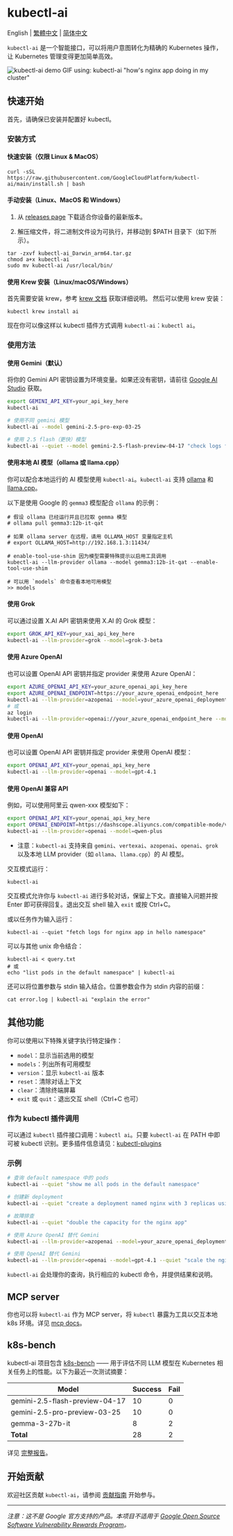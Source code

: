 # kubectl-ai

English | [繁體中文](README.zh-TW.md) | [简体中文](README.zh-CN.md)

`kubectl-ai` 是一个智能接口，可以将用户意图转化为精确的 Kubernetes 操作，让 Kubernetes 管理变得更加简单高效。

![kubectl-ai demo GIF using: kubectl-ai "how's nginx app doing in my cluster"](./.github/kubectl-ai.gif)

## 快速开始

首先，请确保已安装并配置好 kubectl。

### 安装方式

#### 快速安装（仅限 Linux & MacOS）

```shell
curl -sSL https://raw.githubusercontent.com/GoogleCloudPlatform/kubectl-ai/main/install.sh | bash
```

#### 手动安装（Linux、MacOS 和 Windows）

1. 从 [releases page](https://github.com/GoogleCloudPlatform/kubectl-ai/releases/latest) 下载适合你设备的最新版本。

2. 解压缩文件，将二进制文件设为可执行，并移动到 $PATH 目录下（如下所示）。

```shell
tar -zxvf kubectl-ai_Darwin_arm64.tar.gz
chmod a+x kubectl-ai
sudo mv kubectl-ai /usr/local/bin/
```

#### 使用 Krew 安装（Linux/macOS/Windows）

首先需要安装 krew，参考 [krew 文档](https://krew.sigs.k8s.io/docs/user-guide/setup/install/) 获取详细说明。
然后可以使用 krew 安装：

```shell
kubectl krew install ai
```

现在你可以像这样以 kubectl 插件方式调用 `kubectl-ai`：`kubectl ai`。

### 使用方法

#### 使用 Gemini（默认）

将你的 Gemini API 密钥设置为环境变量。如果还没有密钥，请前往 [Google AI Studio](https://aistudio.google.com) 获取。

```bash
export GEMINI_API_KEY=your_api_key_here
kubectl-ai

# 使用不同 gemini 模型
kubectl-ai --model gemini-2.5-pro-exp-03-25

# 使用 2.5 flash（更快）模型
kubectl-ai --quiet --model gemini-2.5-flash-preview-04-17 "check logs for nginx app in hello namespace"
```

#### 使用本地 AI 模型（ollama 或 llama.cpp）

你可以配合本地运行的 AI 模型使用 `kubectl-ai`。`kubectl-ai` 支持 [ollama](https://ollama.com/) 和 [llama.cpp](https://github.com/ggml-org/llama.cpp)。

以下是使用 Google 的 `gemma3` 模型配合 `ollama` 的示例：

```shell
# 假设 ollama 已经运行并且已拉取 gemma 模型
# ollama pull gemma3:12b-it-qat

# 如果 ollama server 在远程，请用 OLLAMA_HOST 变量指定主机
# export OLLAMA_HOST=http://192.168.1.3:11434/

# enable-tool-use-shim 因为模型需要特殊提示以启用工具调用
kubectl-ai --llm-provider ollama --model gemma3:12b-it-qat --enable-tool-use-shim

# 可以用 `models` 命令查看本地可用模型
>> models
```

#### 使用 Grok

可以通过设置 X.AI API 密钥来使用 X.AI 的 Grok 模型：

```bash
export GROK_API_KEY=your_xai_api_key_here
kubectl-ai --llm-provider=grok --model=grok-3-beta
```

#### 使用 Azure OpenAI

也可以设置 OpenAI API 密钥并指定 provider 来使用 Azure OpenAI：

```bash
export AZURE_OPENAI_API_KEY=your_azure_openai_api_key_here
export AZURE_OPENAI_ENDPOINT=https://your_azure_openai_endpoint_here
kubectl-ai --llm-provider=azopenai --model=your_azure_openai_deployment_name_here
# 或
az login
kubectl-ai --llm-provider=openai://your_azure_openai_endpoint_here --model=your_azure_openai_deployment_name_here
```

#### 使用 OpenAI

也可以设置 OpenAI API 密钥并指定 provider 来使用 OpenAI 模型：

```bash
export OPENAI_API_KEY=your_openai_api_key_here
kubectl-ai --llm-provider=openai --model=gpt-4.1
```

#### 使用 OpenAI 兼容 API

例如，可以使用阿里云 qwen-xxx 模型如下：

```bash
export OPENAI_API_KEY=your_openai_api_key_here
export OPENAI_ENDPOINT=https://dashscope.aliyuncs.com/compatible-mode/v1
kubectl-ai --llm-provider=openai --model=qwen-plus
```

- 注意：`kubectl-ai` 支持来自 `gemini`、`vertexai`、`azopenai`、`openai`、`grok` 以及本地 LLM provider（如 `ollama`、`llama.cpp`）的 AI 模型。

交互模式运行：

```shell
kubectl-ai
```

交互模式允许你与 `kubectl-ai` 进行多轮对话，保留上下文。直接输入问题并按 Enter 即可获得回复。退出交互 shell 输入 `exit` 或按 Ctrl+C。

或以任务作为输入运行：

```shell
kubectl-ai --quiet "fetch logs for nginx app in hello namespace"
```

可以与其他 unix 命令结合：

```shell
kubectl-ai < query.txt
# 或
echo "list pods in the default namespace" | kubectl-ai
```

还可以将位置参数与 stdin 输入结合。位置参数会作为 stdin 内容的前缀：

```shell
cat error.log | kubectl-ai "explain the error"
```

## 其他功能

你可以使用以下特殊关键字执行特定操作：

- `model`：显示当前选用的模型
- `models`：列出所有可用模型
- `version`：显示 `kubectl-ai` 版本
- `reset`：清除对话上下文
- `clear`：清除终端屏幕
- `exit` 或 `quit`：退出交互 shell（Ctrl+C 也可）

### 作为 kubectl 插件调用

可以通过 `kubectl` 插件接口调用：`kubectl ai`。只要 `kubectl-ai` 在 PATH 中即可被 kubectl 识别。更多插件信息请见：[kubectl-plugins](https://kubernetes.io/docs/tasks/extend-kubectl/kubectl-plugins/)

### 示例

```bash
# 查询 default namespace 中的 pods
kubectl-ai --quiet "show me all pods in the default namespace"

# 创建新 deployment
kubectl-ai --quiet "create a deployment named nginx with 3 replicas using the nginx:latest image"

# 故障排查
kubectl-ai --quiet "double the capacity for the nginx app"

# 使用 Azure OpenAI 替代 Gemini
kubectl-ai --llm-provider=azopenai --model=your_azure_openai_deployment_name_here --quiet "scale the nginx deployment to 5 replicas"

# 使用 OpenAI 替代 Gemini
kubectl-ai --llm-provider=openai --model=gpt-4.1 --quiet "scale the nginx deployment to 5 replicas"
```

`kubectl-ai` 会处理你的查询，执行相应的 kubectl 命令，并提供结果和说明。

## MCP server

你也可以将 `kubectl-ai` 作为 MCP server，将 `kubectl` 暴露为工具以交互本地 k8s 环境。详见 [mcp docs](./docs/mcp.md)。

## k8s-bench

kubectl-ai 项目包含 [k8s-bench](./k8s-bench/README.md) —— 用于评估不同 LLM 模型在 Kubernetes 相关任务上的性能。以下为最近一次测试摘要：

| Model                          | Success | Fail |
| ------------------------------ | ------- | ---- |
| gemini-2.5-flash-preview-04-17 | 10      | 0    |
| gemini-2.5-pro-preview-03-25   | 10      | 0    |
| gemma-3-27b-it                 | 8       | 2    |
| **Total**                      | 28      | 2    |

详见 [完整报告](./k8s-bench.md)。

## 开始贡献

欢迎社区贡献 `kubectl-ai`，请参阅 [贡献指南](contributing.md) 开始参与。

---

_注意：这不是 Google 官方支持的产品。本项目不适用于 [Google Open Source Software Vulnerability Rewards Program](https://bughunters.google.com/open-source-security)。_
